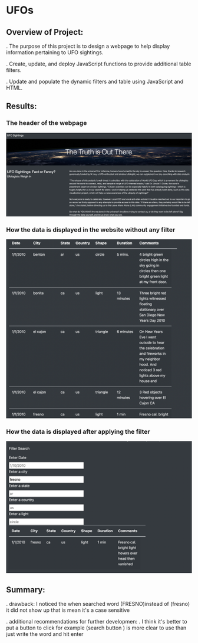 # UFOs

## Overview of Project: 

 . The purpose of this project is to design a webpage to help display information pertaining to UFO sightings. 
 
 . Create, update, and deploy JavaScript functions to provide additional table filters.
  
 . Update and populate the dynamic filters and table using JavaScript and HTML.
 
 ## Results: 
 
 ### The header of the webpage 
 
 ![head-pic](https://github.com/TahaniSury/UFOs/blob/main/static/images/head-pic.png)
 
 ### How the data is displayed in the website without any filter 
    
 ![data-table](https://github.com/TahaniSury/UFOs/blob/main/static/images/data-table.png)
 
 ### How the data is displayed after applying the filter 
 
 ![filter-pic](https://github.com/TahaniSury/UFOs/blob/main/static/images/filter-pic.png)
 
 
 ## Summary:
 
 . drawback:
  I noticed the when searched word (FRESNO)instead of (fresno) it did not show up that is mean it's a case sensitive 
  
 . additional recommendations for further developmen:
 . I think it's better to put a button to click for example (search button ) is more clear to use than just write the word and hit enter 
